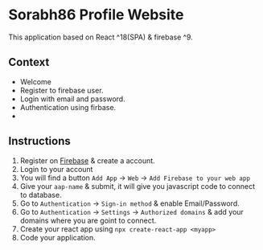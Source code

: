 # Sorabh86 Profile Website
This application based on React ^18(SPA) & firebase ^9. 

## Context
- Welcome
- Register to firebase user.
- Login with email and password.
- Authentication using firbase.
- 

## Instructions
1. Register on [Firebase](https://console.firebase.google.com/) & create a account.
2. Login to your account
3. You will find a button `Add App` -> `Web` -> `Add Firebase to your web app`
4. Give your `aap-name` & submit, it will give you javascript code to connect to database.
5. Go to `Authentication` -> `Sign-in method` & enable Email/Password.
6. Go to `Authentication` -> `Settings` -> `Authorized domains` & add your domains where you are goint to connect.
7. Create your react app using `npx create-react-app <myapp>`
8. Code your application.

##
